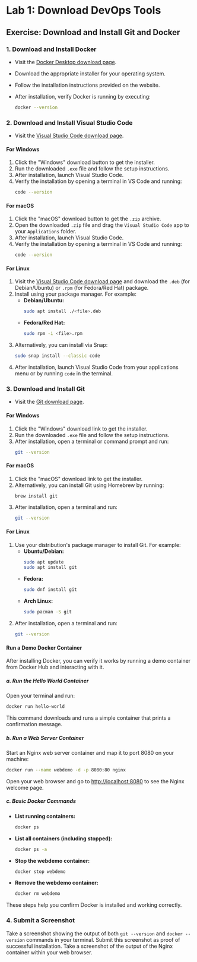 # Lab 1: Download DevOps Tools

## Exercise: Download and Install Git and Docker


### 1. Download and Install Docker

- Visit the [Docker Desktop download page](https://www.docker.com/products/docker-desktop/).
- Download the appropriate installer for your operating system.
- Follow the installation instructions provided on the website.
- After installation, verify Docker is running by executing:

  ```sh
  docker --version
  ```


### 2. Download and Install Visual Studio Code

- Visit the [Visual Studio Code download page](https://code.visualstudio.com/).

#### For Windows

1. Click the "Windows" download button to get the installer.
2. Run the downloaded `.exe` file and follow the setup instructions.
3. After installation, launch Visual Studio Code.
4. Verify the installation by opening a terminal in VS Code and running:
   ```sh
   code --version
   ```

#### For macOS

1. Click the "macOS" download button to get the `.zip` archive.
2. Open the downloaded `.zip` file and drag the `Visual Studio Code` app to your `Applications` folder.
3. After installation, launch Visual Studio Code.
4. Verify the installation by opening a terminal in VS Code and running:
   ```sh
   code --version
   ```

#### For Linux

1. Visit the [Visual Studio Code download page](https://code.visualstudio.com/) and download the `.deb` (for Debian/Ubuntu) or `.rpm` (for Fedora/Red Hat) package.
2. Install using your package manager. For example:
   - **Debian/Ubuntu:**
     ```sh
     sudo apt install ./<file>.deb
     ```
   - **Fedora/Red Hat:**
     ```sh
     sudo rpm -i <file>.rpm
     ```
3. Alternatively, you can install via Snap:
   ```sh
   sudo snap install --classic code
   ```
4. After installation, launch Visual Studio Code from your applications menu or by running `code` in the terminal.


### 3. Download and Install Git

- Visit the [Git download page](https://git-scm.com/downloads).

#### For Windows

1. Click the "Windows" download link to get the installer.
2. Run the downloaded `.exe` file and follow the setup instructions.
3. After installation, open a terminal or command prompt and run:
   ```sh
   git --version
   ```

#### For macOS

1. Click the "macOS" download link to get the installer.
2. Alternatively, you can install Git using Homebrew by running:
   ```sh
   brew install git
   ```
3. After installation, open a terminal and run:
   ```sh
   git --version
   ```

#### For Linux

1. Use your distribution's package manager to install Git. For example:
   - **Ubuntu/Debian:**
     ```sh
     sudo apt update
     sudo apt install git
     ```
   - **Fedora:**
     ```sh
     sudo dnf install git
     ```
   - **Arch Linux:**
     ```sh
     sudo pacman -S git
     ```
2. After installation, open a terminal and run:
   ```sh
   git --version
   ```


#### Run a Demo Docker Container

After installing Docker, you can verify it works by running a demo container from Docker Hub and interacting with it.

##### a. Run the Hello World Container

Open your terminal and run:

```sh
docker run hello-world
```

This command downloads and runs a simple container that prints a confirmation message.

##### b. Run a Web Server Container

Start an Nginx web server container and map it to port 8080 on your machine:

```sh
docker run --name webdemo -d -p 8080:80 nginx
```

Open your web browser and go to [http://localhost:8080](http://localhost:8080) to see the Nginx welcome page.

##### c. Basic Docker Commands

- **List running containers:**
  ```sh
  docker ps
  ```
- **List all containers (including stopped):**
  ```sh
  docker ps -a
  ```
- **Stop the webdemo container:**
  ```sh
  docker stop webdemo
  ```
- **Remove the webdemo container:**
  ```sh
  docker rm webdemo
  ```

These steps help you confirm Docker is installed and working correctly.


### 4. Submit a Screenshot

Take a screenshot showing the output of both `git --version` and `docker --version` commands in your terminal. Submit this screenshot as proof of successful installation.  Take a screenshot of the output of the Nginx container within your web browser.